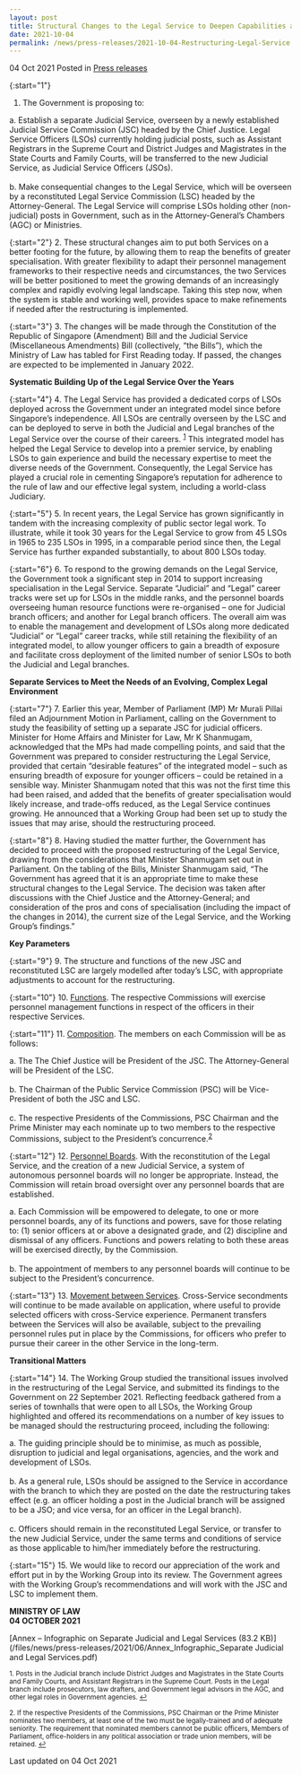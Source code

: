 ```yaml
---
layout: post
title: Structural Changes to the Legal Service to Deepen Capabilities and Better Meet Evolving Demands  
date: 2021-10-04
permalink: /news/press-releases/2021-10-04-Restructuring-Legal-Service
---
```


04 Oct 2021 Posted in [Press releases](/news/press-releases)

{:start="1"}
1. The Government is proposing to: 

  a.	Establish a separate Judicial Service, overseen by a newly established Judicial Service Commission (JSC) headed by the Chief Justice. Legal Service Officers (LSOs) currently holding judicial posts, such as Assistant Registrars in the Supreme Court and District Judges and Magistrates in the State Courts and Family Courts, will be transferred to the new Judicial Service, as Judicial Service Officers (JSOs).<br>
<br>
  b.	Make consequential changes to the Legal Service, which will be overseen by a reconstituted Legal Service Commission (LSC) headed by the Attorney-General. The Legal Service will comprise LSOs holding other (non-judicial) posts in Government, such as in the Attorney-General’s Chambers (AGC) or Ministries.

{:start="2"}
2. These structural changes aim to put both Services on a better footing for the future, by allowing them to reap the benefits of greater specialisation. With greater flexibility to adapt their personnel management frameworks to their respective needs and circumstances, the two Services will be better positioned to meet the growing demands of an increasingly complex and rapidly evolving legal landscape. Taking this step now, when the system is stable and working well, provides space to make refinements if needed after the restructuring is implemented.

{:start="3"}
3. The changes will be made through the Constitution of the Republic of Singapore (Amendment) Bill and the Judicial Service (Miscellaneous Amendments) Bill (collectively, “the Bills”), which the Ministry of Law has tabled for First Reading today. If passed, the changes are expected to be implemented in January 2022. 

**Systematic Building Up of the Legal Service Over the Years**

{:start="4"}
4. The Legal Service has provided a dedicated corps of LSOs deployed across the Government under an integrated model since before Singapore’s independence. All LSOs are centrally overseen by the LSC and can be deployed to serve in both the Judicial and Legal branches of the Legal Service over the course of their careers. <sup><a href="#fn1" id="ref1">1</a></sup> This integrated model has helped the Legal Service to develop into a premier service, by enabling LSOs to gain experience and build the necessary expertise to meet the diverse needs of the Government. Consequently, the Legal Service has played a crucial role in cementing Singapore’s reputation for adherence to the rule of law and our effective legal system, including a world-class Judiciary.

{:start="5"}
5. In recent years, the Legal Service has grown significantly in tandem with the increasing complexity of public sector legal work. To illustrate, while it took 30 years for the Legal Service to grow from 45 LSOs in 1965 to 235 LSOs in 1995, in a comparable period since then, the Legal Service has further expanded substantially, to about 800 LSOs today. 

{:start="6"}
6. To respond to the growing demands on the Legal Service, the Government took a significant step in 2014 to support increasing specialisation in the Legal Service. Separate “Judicial” and “Legal” career tracks were set up for LSOs in the middle ranks, and the personnel boards overseeing human resource functions were re-organised – one for Judicial branch officers; and another for Legal branch officers. The overall aim was to enable the management and development of LSOs along more dedicated “Judicial” or “Legal” career tracks, while still retaining the flexibility of an integrated model, to allow younger officers to gain a breadth of exposure and facilitate cross deployment of the limited number of senior LSOs to both the Judicial and Legal branches.

**Separate Services to Meet the Needs of an Evolving, Complex Legal Environment**

{:start="7"}
7. Earlier this year, Member of Parliament (MP) Mr Murali Pillai filed an Adjournment Motion in Parliament, calling on the Government to study the feasibility of setting up a separate JSC for judicial officers. Minister for Home Affairs and Minister for Law, Mr K Shanmugam, acknowledged that the MPs had made compelling points, and said that the Government was prepared to consider restructuring the Legal Service, provided that certain “desirable features” of the integrated model – such as ensuring breadth of exposure for younger officers – could be retained in a sensible way. Minister Shanmugam noted that this was not the first time this had been raised, and added that the benefits of greater specialisation would likely increase, and trade-offs reduced, as the Legal Service continues growing. He announced that a Working Group had been set up to study the issues that may arise, should the restructuring proceed.
    
{:start="8"}
8. Having studied the matter further, the Government has decided to proceed with the proposed restructuring of the Legal Service, drawing from the considerations that Minister Shanmugam set out in Parliament. On the tabling of the Bills, Minister Shanmugam said, “The Government has agreed that it is an appropriate time to make these structural changes to the Legal Service. The decision was taken after discussions with the Chief Justice and the Attorney-General; and consideration of the pros and cons of specialisation (including the impact of the changes in 2014), the current size of the Legal Service, and the Working Group’s findings.” 

**Key Parameters**

{:start="9"}
9. The structure and functions of the new JSC and reconstituted LSC are largely modelled after today’s LSC, with appropriate adjustments to account for the restructuring.

{:start="10"}
10. <u>Functions</u>. The respective Commissions will exercise personnel management functions in respect of the officers in their respective Services. 

{:start="11"}
11. <u>Composition</u>. The members on each Commission will be as follows: 

  a.	The The Chief Justice will be President of the JSC. The Attorney-General will be President of the LSC.<br>
<br>
  b.	The Chairman of the Public Service Commission (PSC) will be Vice-President of both the JSC and LSC.<br>
    <br>
  c.	The respective Presidents of the Commissions, PSC Chairman and the Prime Minister may each nominate up to two members to the respective Commissions, subject to the President’s concurrence.<sup><a href="#fn2" id="ref2">2</a></sup>
    
{:start="12"}
12. <u>Personnel Boards</u>. With the reconstitution of the Legal Service, and the creation of a new Judicial Service, a system of autonomous personnel boards will no longer be appropriate. Instead, the Commission will retain broad oversight over any personnel boards that are established. 

  a.	Each Commission will be empowered to delegate, to one or more personnel boards, any of its functions and powers, save for those relating to: (1) senior officers at or above a designated grade, and (2) discipline and dismissal of any officers. Functions and powers relating to both these areas will be exercised directly, by the Commission.<br>
<br>
  b.	The appointment of members to any personnel boards will continue to be subject to the President’s concurrence.

{:start="13"}
13. <u>Movement between Services</u>. Cross-Service secondments will continue to be made available on application, where useful to provide selected officers with cross-Service experience. Permanent transfers between the Services will also be available, subject to the prevailing personnel rules put in place by the Commissions, for officers who prefer to pursue their career in the other Service in the long-term.  

**Transitional Matters**

{:start="14"}
14. The Working Group studied the transitional issues involved in the restructuring of the Legal Service, and submitted its findings to the Government on 22 September 2021.  Reflecting feedback gathered from a series of townhalls that were open to all LSOs, the Working Group highlighted and offered its recommendations on a number of key issues to be managed should the restructuring proceed, including the following:

  a.	The guiding principle should be to minimise, as much as possible, disruption to judicial and legal organisations, agencies, and the work and development of LSOs.<br>
<br>
  b.	As a general rule, LSOs should be assigned to the Service in accordance with the branch to which they are posted on the date the restructuring takes effect (e.g. an officer holding a post in the Judicial branch will be assigned to be a JSO; and vice versa, for an officer in the Legal branch).<br>
    <br>
  c.	Officers should remain in the reconstituted Legal Service, or transfer to the new Judicial Service, under the same terms and conditions of service as those applicable to him/her immediately before the restructuring.
    
{:start="15"}
15. We would like to record our appreciation of the work and effort put in by the Working Group into its review. The Government agrees with the Working Group’s recommendations and will work with the JSC and LSC to implement them.


**MINISTRY OF LAW**
<br>**04 OCTOBER 2021**

[Annex – Infographic on Separate Judicial and Legal Services (83.2 KB)](/files/news/press-releases/2021/06/Annex_Infographic_Separate Judicial and Legal Services.pdf)<br>

<p><sup id="fn1">1. Posts in the Judicial branch include District Judges and Magistrates in the State Courts and Family Courts, and Assistant Registrars in the Supreme Court. Posts in the Legal branch include prosecutors, law drafters, and Government legal advisors in the AGC, and other legal roles in Government agencies. <a href="#ref1" title="Jump back to footnote 1 in the text.">↩</a></sup></p>

<p><sup id="fn2">2. If the respective Presidents of the Commissions, PSC Chairman or the Prime Minister nominates two members, at least one of the two must be legally-trained and of adequate seniority. The requirement that nominated members cannot be public officers, Members of Parliament, office-holders in any political association or trade union members, will be retained. <a href="#ref2" title="Jump back to footnote 2 in the text.">↩</a></sup></p>

<p class="right-side-updated">Last updated on 04 Oct 2021</p>
